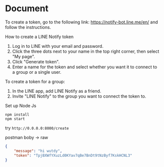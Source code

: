 # Document
To create a token, go to the following link:
https://notify-bot.line.me/en/
and follow the instructions.

How to create a LINE Notify token
1. Log in to LINE with your email and password.
2. Click the three dots next to your name in the top right corner, then select "My page".
3. Click "Generate token".
4. Enter a name for the token and select whether you want it to connect to a group or a single user.

To create a token for a group:
1. In the LINE app, add LINE Notify as a friend.
2. Invite "LINE Notify" to the group you want to connect the token to.

Set up Node Js
```
npm install
npm start
```

try ```http://0.0.0.0:8000/create```

postman boby -> raw 

```json
{
    "message": "hi wutdy",
    "token": "TpjBXWfYXuzLd0KYav7qBe7BnDt9tNzByf7KskHCNL3"
}

